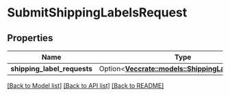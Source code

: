 # SubmitShippingLabelsRequest

## Properties

Name | Type | Description | Notes
------------ | ------------- | ------------- | -------------
**shipping_label_requests** | Option<[**Vec<crate::models::ShippingLabelRequest>**](ShippingLabelRequest.md)> |  | [optional]

[[Back to Model list]](../README.md#documentation-for-models) [[Back to API list]](../README.md#documentation-for-api-endpoints) [[Back to README]](../README.md)


